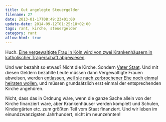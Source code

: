 ```yaml
---
title: Gut angelegte Steuergelder
filename: 27
date: 2013-01-17T08:49:23+01:00
update-date: 2014-09-12T01:25:18+02:00
tags: rant, kirche, steuergelder
category: rant
allow-html: true
---
```


<p>Huch. <a href="http://www.ksta.de/politik/erzbistum-koeln-katholische-klinik-weist-vergewaltigte-ab,15187246,21481786.html">Eine vergewaltigte Frau in Köln wird von zwei Krankenhäusern in katholischer Trägerschaft abgewiesen</a>.</p>

<p>Und wer bezahlt so etwas? Nicht die Kirche. Sondern <a href="http://www.kirchensteuer.de/node/61">Vater Staat</a>. Und mit diesen Geldern bezahlte Leute müssen dann Vergewaltigte Frauen abweisen, werden <a href="http://uhupardo.wordpress.com/2012/11/27/objektiver-tatbestand-ehebruch-wo-kirche-draufsteht-ist-nur-staat-drin/">entlassen, weil sie nach zerbrochener Ehe noch einmal heiraten wollen</a>, und müssen grundsätzlich erst einmal der entsprechenden Kirche angehören.</p>

<p>Nicht, dass das in Ordnung wäre, wenn die ganze Sache allein von der Kirche finanziert wäre, aber Krankenhäuser werden komplett und Schulen, Kindergärten etc. zum größten Teil vom Staat finanziert. Und wir leben im einundzwanzigsten Jahrhundert, nicht im neunzehnten!</p>


